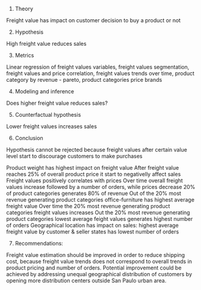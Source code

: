 1. Theory

  Freight value has impact on customer decision to buy a product or not

2. Hypothesis

  High freight value reduces sales

3. Metrics

  Linear regression of freight values variables, freight values segmentation, freight values and price correlation, freight values trends over time, product category by revenue - pareto, product categories price brands


4. Modeling and inference

  Does higher freight value reduces sales?

5. Counterfactual hypothesis

  Lower freight values increases sales


6. Conclusion

  Hypothesis cannot be rejected because freight values after certain value level start to discourage customers to make purchases

  Product weight has highest impact on freight value
  After freight value reaches 25% of overall product price it start to negativelly affect sales
  Freight values positively correlates with prices
  Over time overall freight values increase followed by a number of orders, while prices decrease
  20% of product categories generates 80% of revenue
  Out of the 20% most revenue generating product categories office-furniture has highest average freight value
  Over time the 20% most revenue generating product categories freight values increases
  Out the 20% most revenue generating product categories lowest average feight values generates highest number of orders
  Geographical location has impact on sales: highest average freight value by customer & seller states has lowest number of orders

7. Recommendations:

  Freight value estimation should be improved in order to reduce shipping cost, because freight value trends does not correspond to overall trends in product pricing and number of orders.
  Potential improvement could be achieved by addressing unequal geographical distribution of customers by opening more distribution centers outside San Paulo urban area.

